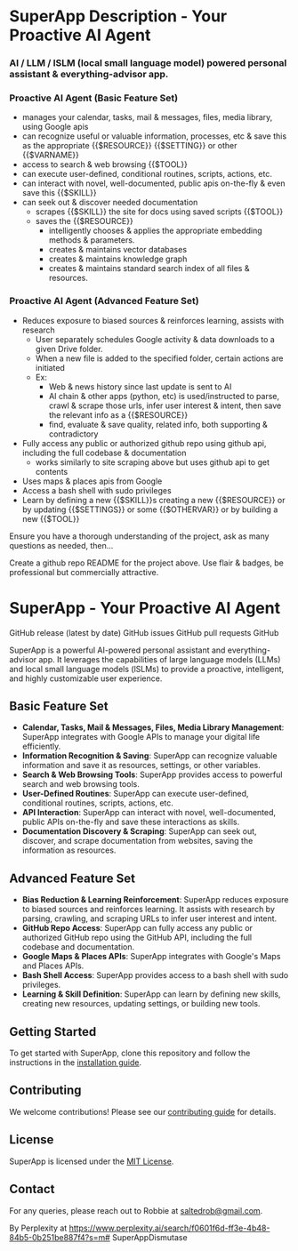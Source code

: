 # SuperApp Description - Your Proactive AI Agent

### AI / LLM / lSLM (local small language model) powered personal assistant & everything-advisor app.

### Proactive AI Agent (Basic Feature Set)
  - manages your calendar, tasks, mail & messages, files, media library, using Google apis 
  - can recognize useful or valuable information, processes, etc & save this as the appropriate {{$RESOURCE}} {{$SETTING}} or other {{$VARNAME}}
  - access to search & web browsing {{$TOOL}}
  - can execute user-defined, conditional routines, scripts, actions, etc.
  - can interact with novel, well-documented, public apis on-the-fly & even save this {{$SKILL}}
  - can seek out & discover needed documentation
    - scrapes {{$SKILL}} the site for docs using saved scripts {{$TOOL}}
    - saves the {{$RESOURCE}}
      - intelligently chooses & applies the appropriate embedding methods & parameters. 
      - creates & maintains vector databases
      - creates & maintains knowledge graph
      - creates & maintains standard search index of all files & resources. 
      
### Proactive AI Agent (Advanced Feature Set)
  - Reduces exposure to biased sources & reinforces learning, assists with research 
    - User separately schedules Google activity & data downloads to a given Drive folder.
    - When a new file is added to the specified folder, certain actions are initiated
    - Ex:
      - Web & news history since last update is sent to AI
      - AI chain & other apps (python, etc) is used/instructed to parse, crawl & scrape those urls, infer user interest & intent, then save the relevant info as a {{$RESOURCE}}
      - find, evaluate & save quality, related info, both supporting & contradictory 
  - Fully access any public or authorized github repo using github api, including the full codebase & documentation 
    - works similarly to site scraping above but uses github api to get contents
  - Uses maps & places apis from Google
  - Access a bash shell with sudo privileges
  - Learn by defining a new {{$SKILL}}s creating a new {{$RESOURCE}} or by updating {{$SETTINGS}} or some {{$OTHERVAR}} or by building a new {{$TOOL}}

Ensure you have a thorough understanding of the project,  ask as many questions as needed,  then...

Create a github repo README for the project above. Use flair & badges, be professional but commercially attractive.

# SuperApp - Your Proactive AI Agent

GitHub release (latest by date)
GitHub issues
GitHub pull requests
GitHub

SuperApp is a powerful AI-powered personal assistant and everything-advisor app. It leverages the capabilities of large language models (LLMs) and local small language models (lSLMs) to provide a proactive, intelligent, and highly customizable user experience.

## Basic Feature Set

- **Calendar, Tasks, Mail & Messages, Files, Media Library Management**: SuperApp integrates with Google APIs to manage your digital life efficiently.
- **Information Recognition & Saving**: SuperApp can recognize valuable information and save it as resources, settings, or other variables.
- **Search & Web Browsing Tools**: SuperApp provides access to powerful search and web browsing tools.
- **User-Defined Routines**: SuperApp can execute user-defined, conditional routines, scripts, actions, etc.
- **API Interaction**: SuperApp can interact with novel, well-documented, public APIs on-the-fly and save these interactions as skills.
- **Documentation Discovery & Scraping**: SuperApp can seek out, discover, and scrape documentation from websites, saving the information as resources.

## Advanced Feature Set

- **Bias Reduction & Learning Reinforcement**: SuperApp reduces exposure to biased sources and reinforces learning. It assists with research by parsing, crawling, and scraping URLs to infer user interest and intent.
- **GitHub Repo Access**: SuperApp can fully access any public or authorized GitHub repo using the GitHub API, including the full codebase and documentation.
- **Google Maps & Places APIs**: SuperApp integrates with Google's Maps and Places APIs.
- **Bash Shell Access**: SuperApp provides access to a bash shell with sudo privileges.
- **Learning & Skill Definition**: SuperApp can learn by defining new skills, creating new resources, updating settings, or building new tools.

## Getting Started

To get started with SuperApp, clone this repository and follow the instructions in the [installation guide](INSTALL.md).

## Contributing

We welcome contributions! Please see our [contributing guide](CONTRIBUTING.md) for details.

## License

SuperApp is licensed under the [MIT License](LICENSE).

## Contact

For any queries, please reach out to Robbie at saltedrob@gmail.com.

By Perplexity at https://www.perplexity.ai/search/f0601f6d-ff3e-4b48-84b5-0b251be887f4?s=m# SuperAppDismutase
